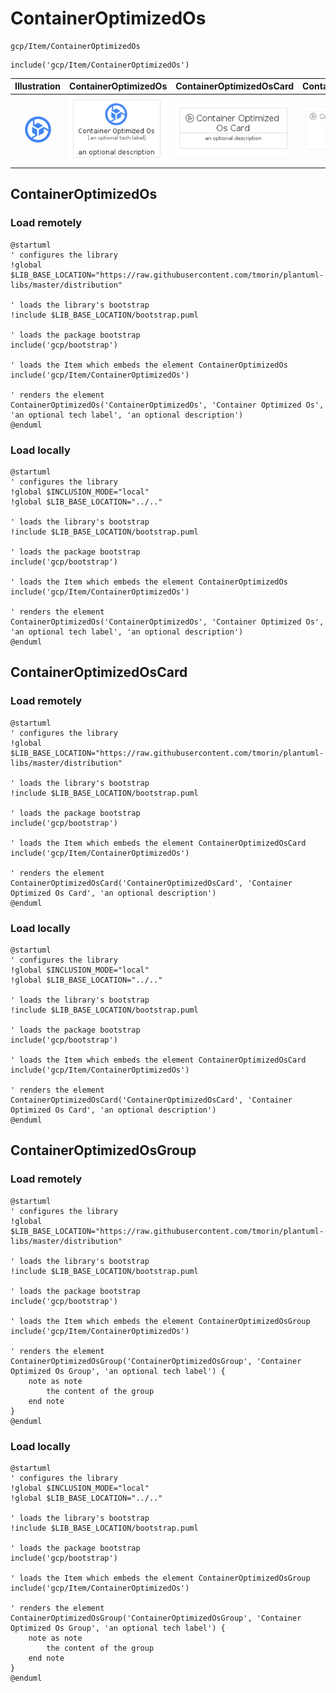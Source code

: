# ContainerOptimizedOs


```text
gcp/Item/ContainerOptimizedOs
```

```text
include('gcp/Item/ContainerOptimizedOs')
```



| Illustration | ContainerOptimizedOs | ContainerOptimizedOsCard | ContainerOptimizedOsGroup |
| :---: | :---: | :---: | :---: |
| ![illustration for Illustration](../../gcp/Item/ContainerOptimizedOs.png) | ![illustration for ContainerOptimizedOs](../../gcp/Item/ContainerOptimizedOs.Local.png) | ![illustration for ContainerOptimizedOsCard](../../gcp/Item/ContainerOptimizedOsCard.Local.png) | ![illustration for ContainerOptimizedOsGroup](../../gcp/Item/ContainerOptimizedOsGroup.Local.png) |




## ContainerOptimizedOs

### Load remotely
```plantuml
@startuml
' configures the library
!global $LIB_BASE_LOCATION="https://raw.githubusercontent.com/tmorin/plantuml-libs/master/distribution"

' loads the library's bootstrap
!include $LIB_BASE_LOCATION/bootstrap.puml

' loads the package bootstrap
include('gcp/bootstrap')

' loads the Item which embeds the element ContainerOptimizedOs
include('gcp/Item/ContainerOptimizedOs')

' renders the element
ContainerOptimizedOs('ContainerOptimizedOs', 'Container Optimized Os', 'an optional tech label', 'an optional description')
@enduml
```

### Load locally
```plantuml
@startuml
' configures the library
!global $INCLUSION_MODE="local"
!global $LIB_BASE_LOCATION="../.."

' loads the library's bootstrap
!include $LIB_BASE_LOCATION/bootstrap.puml

' loads the package bootstrap
include('gcp/bootstrap')

' loads the Item which embeds the element ContainerOptimizedOs
include('gcp/Item/ContainerOptimizedOs')

' renders the element
ContainerOptimizedOs('ContainerOptimizedOs', 'Container Optimized Os', 'an optional tech label', 'an optional description')
@enduml
```

## ContainerOptimizedOsCard

### Load remotely
```plantuml
@startuml
' configures the library
!global $LIB_BASE_LOCATION="https://raw.githubusercontent.com/tmorin/plantuml-libs/master/distribution"

' loads the library's bootstrap
!include $LIB_BASE_LOCATION/bootstrap.puml

' loads the package bootstrap
include('gcp/bootstrap')

' loads the Item which embeds the element ContainerOptimizedOsCard
include('gcp/Item/ContainerOptimizedOs')

' renders the element
ContainerOptimizedOsCard('ContainerOptimizedOsCard', 'Container Optimized Os Card', 'an optional description')
@enduml
```

### Load locally
```plantuml
@startuml
' configures the library
!global $INCLUSION_MODE="local"
!global $LIB_BASE_LOCATION="../.."

' loads the library's bootstrap
!include $LIB_BASE_LOCATION/bootstrap.puml

' loads the package bootstrap
include('gcp/bootstrap')

' loads the Item which embeds the element ContainerOptimizedOsCard
include('gcp/Item/ContainerOptimizedOs')

' renders the element
ContainerOptimizedOsCard('ContainerOptimizedOsCard', 'Container Optimized Os Card', 'an optional description')
@enduml
```

## ContainerOptimizedOsGroup

### Load remotely
```plantuml
@startuml
' configures the library
!global $LIB_BASE_LOCATION="https://raw.githubusercontent.com/tmorin/plantuml-libs/master/distribution"

' loads the library's bootstrap
!include $LIB_BASE_LOCATION/bootstrap.puml

' loads the package bootstrap
include('gcp/bootstrap')

' loads the Item which embeds the element ContainerOptimizedOsGroup
include('gcp/Item/ContainerOptimizedOs')

' renders the element
ContainerOptimizedOsGroup('ContainerOptimizedOsGroup', 'Container Optimized Os Group', 'an optional tech label') {
    note as note
        the content of the group
    end note
}
@enduml
```

### Load locally
```plantuml
@startuml
' configures the library
!global $INCLUSION_MODE="local"
!global $LIB_BASE_LOCATION="../.."

' loads the library's bootstrap
!include $LIB_BASE_LOCATION/bootstrap.puml

' loads the package bootstrap
include('gcp/bootstrap')

' loads the Item which embeds the element ContainerOptimizedOsGroup
include('gcp/Item/ContainerOptimizedOs')

' renders the element
ContainerOptimizedOsGroup('ContainerOptimizedOsGroup', 'Container Optimized Os Group', 'an optional tech label') {
    note as note
        the content of the group
    end note
}
@enduml
```

